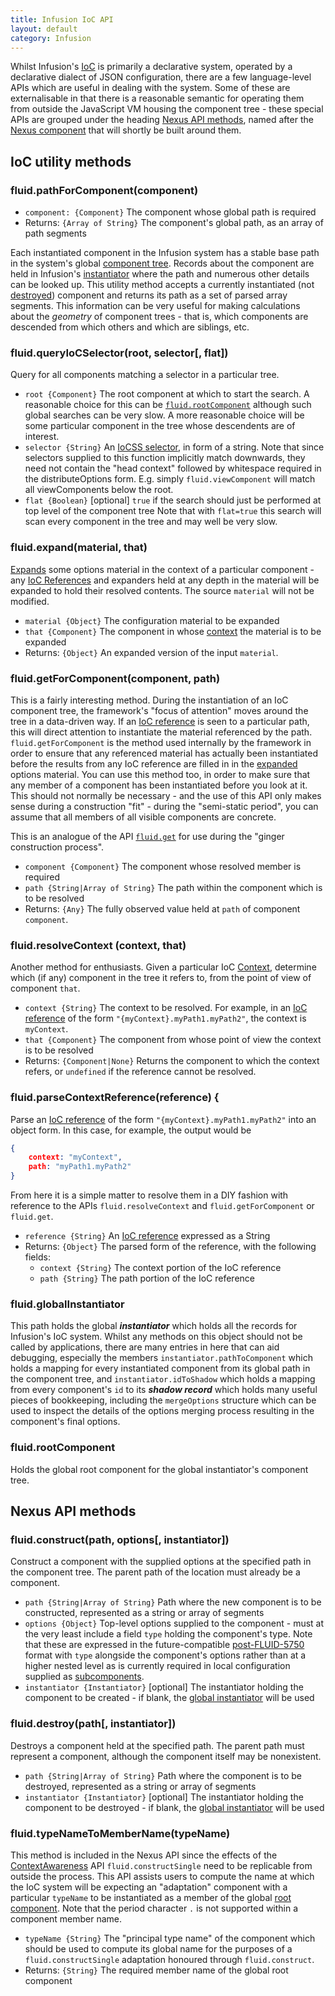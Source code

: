 ```yaml
---
title: Infusion IoC API
layout: default
category: Infusion
---
```


Whilst Infusion's [IoC](HowToUseInfusionIoC.md) is primarily a declarative system, operated by a declarative dialect of
JSON configuration, there are a few language-level APIs which are useful in dealing with the system. Some of these
are externalisable in that there is a reasonable semantic for operating them from outside the JavaScript VM housing the 
component tree - these special APIs are grouped under the heading [Nexus API methods](#nexus-api-methods), named after the 
[Nexus component](https://wiki.gpii.net/w/Nexus_API) that will shortly be built around them.

## IoC utility methods

### fluid.pathForComponent(component)

* `component: {Component}` The component whose global path is required
* Returns: `{Array of String}` The component's global path, as an array of path segments

Each instantiated component in the Infusion system has a stable base path in the system's global [component tree](Contexts.md).
Records about the component are held in Infusion's [instantiator](#fluid-globalinstantiator) where the path and numerous other
details can be looked up. This utility method accepts a currently instantiated (not [destroyed](CoreAPI.md#fluid-isdestroyed-component-))
component and returns its path as a set of parsed array segments. This information can be very useful for making calculations about
the _geometry_ of component trees - that is, which components are descended from which others and which are siblings, etc.

### fluid.queryIoCSelector(root, selector[, flat])

Query for all components matching a selector in a particular tree.
* `root {Component}` The root component at which to start the search. A reasonable choice for this can be [`fluid.rootComponent`](#fluid-rootcomponent) although
such global searches can be very slow. A more reasonable choice will be some particular component in the tree whose descendents are of interest.  
* `selector {String}` An [IoCSS selector](IoCSS.md), in form of a string. Note that since selectors supplied to this function implicitly
match downwards, they need not contain the "head context" followed by whitespace required in the distributeOptions form. E.g.
simply `fluid.viewComponent` will match all viewComponents below the root.
* `flat {Boolean}` [optional] `true` if the search should just be performed at top level of the component tree
 Note that with `flat=true` this search will scan every component in the tree and may well be very slow.

### fluid.expand(material, that)

[Expands](ExpansionOfComponentOptions.md) some options material in the context of a particular component - any [IoC References](IocReferences.md) and expanders held at any
depth in the material will be expanded to hold their resolved contents. The source `material` will not be modified.

* `material {Object}` The configuration material to be expanded
* `that {Component}` The component in whose [context](Contexts.md) the material is to be expanded
* Returns: `{Object}` An expanded version of the input `material`.

### fluid.getForComponent(component, path)

This is a fairly interesting method. During the instantiation of an IoC component tree, the framework's "focus of attention" moves around the tree
in a data-driven way. If an [IoC reference](#IoCReferences.md) is seen to a particular path, this will direct attention to instantiate the
material referenced by the path. `fluid.getForComponent` is the method used internally by the framework in order to ensure that any referenced
material has actually been instantiated before the results from any IoC reference are filled in in the [expanded](ExpansionOfComponentOptions.md)
options material. You can use this method too, in order to make sure that any member of a component has been instantiated before you look at it. This
should not normally be necessary - and the use of this API only makes sense during a construction "fit" - during the "semi-static period", you can
assume that all members of all visible components are concrete. 

This is an analogue of the API [`fluid.get`](CoreAPI.md#fluid-get-model-path-) for use during the "ginger construction process".

* `component {Component}` The component whose resolved member is required
* `path {String|Array of String}` The path within the component which is to be resolved
* Returns: `{Any}` The fully observed value held at `path` of component `component`.

### fluid.resolveContext (context, that)

Another method for enthusiasts. Given a particular IoC [Context](Contexts.md), determine which (if any) component in the tree it refers to, from the point
of view of component `that`.

* `context {String}` The context to be resolved. For example, in an [IoC reference](IoCReferences.md) of the form `"{myContext}.myPath1.myPath2"`, the context is `myContext`.
* `that {Component}` The component from whose point of view the context is to be resolved
* Returns: `{Component|None}` Returns the component to which the context refers, or `undefined` if the reference cannot be resolved.

### fluid.parseContextReference(reference) {

Parse an [IoC reference](IoCReferences.md) of the form `"{myContext}.myPath1.myPath2"` into an object form. In this case, for example, the output would be 

```json
{
    context: "myContext", 
    path: "myPath1.myPath2"
}
```

From here it is a simple matter to resolve them in a DIY fashion with reference to the APIs `fluid.resolveContext` and `fluid.getForComponent` or `fluid.get`.

* `reference {String}` An [IoC reference](IoCReferences.md) expressed as a String
* Returns: `{Object}` The parsed form of the reference, with the following fields:
    * `context {String}` The context portion of the IoC reference
    * `path {String}` The path portion of the IoC reference

### fluid.globalInstantiator

This path holds the global ***instantiator*** which holds all the records for Infusion's IoC system. Whilst any methods 
on this object should not be called by applications, there are many entries in here that can aid debugging, especially
the members `instantiator.pathToComponent` which holds a mapping for every instantiated component from its global path
in the component tree, and `instantiator.idToShadow` which holds a mapping from every component's `id` to its ***shadow record***
which holds many useful pieces of bookkeeping, including the `mergeOptions` structure which can be used to inspect the details
of the options merging process resulting in the component's final options.

### fluid.rootComponent

Holds the global root component for the global instantiator's component tree.


## Nexus API methods 

### fluid.construct(path, options[, instantiator])

Construct a component with the supplied options at the specified path in the component tree. The parent path of the location must already be a component.

* `path {String|Array of String}` Path where the new component is to be constructed, represented as a string or array of segments
* `options {Object}` Top-level options supplied to the component - must at the very least include a field `type` holding the component's type. Note that these are expressed
in the future-compatible [post-FLUID-5750](https://issues.fluidproject.org/browse/FLUID-5750) format with `type` alongside the component's options rather than at
a higher nested level as is currently required in local configuration supplied as [subcomponents](SubcomponentDeclaration.md). 
* `instantiator {Instantiator}` [optional] The instantiator holding the component to be created - if blank, the [global instantiator](#fluid-globalinstantiator) will be used

### fluid.destroy(path[, instantiator])

Destroys a component held at the specified path. The parent path must represent a component, although the component itself may be nonexistent.

* `path {String|Array of String}` Path where the component is to be destroyed, represented as a string or array of segments
* `instantiator {Instantiator}` [optional] The instantiator holding the component to be destroyed - if blank, the [global instantiator](#fluid-globalinstantiator) will be used

### fluid.typeNameToMemberName(typeName)

This method is included in the Nexus API since the effects of the [ContextAwareness](ContextAwareness.md) API `fluid.constructSingle` need to be replicable 
from outside the process. This API assists users to compute the name at which the IoC system will be expecting an "adaptation" component with a particular
`typeName` to be instantiated as a member of the global [root component](#fluid-rootcomponent). Note that the period character `.` is not supported within a 
component member name.

* `typeName {String}` The "principal type name" of the component which should be used to compute its global name for the purposes of a `fluid.constructSingle` adaptation
honoured through `fluid.construct`.
* Returns: `{String}` The required member name of the global root component